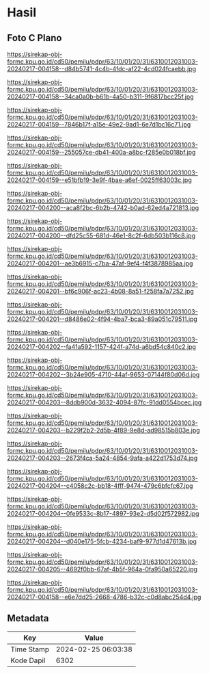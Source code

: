# Hasil

## Foto C Plano

https://sirekap-obj-formc.kpu.go.id/cd50/pemilu/pdpr/63/10/01/20/31/6310012031003-20240217-004158--d84b5741-4c4b-4fdc-af22-4cd024fcaebb.jpg

https://sirekap-obj-formc.kpu.go.id/cd50/pemilu/pdpr/63/10/01/20/31/6310012031003-20240217-004158--34ca0a0b-b61b-4a50-b311-9f6817bcc25f.jpg

https://sirekap-obj-formc.kpu.go.id/cd50/pemilu/pdpr/63/10/01/20/31/6310012031003-20240217-004159--7846b17f-a15e-49e2-9ad1-6e7d1bc16c71.jpg

https://sirekap-obj-formc.kpu.go.id/cd50/pemilu/pdpr/63/10/01/20/31/6310012031003-20240217-004159--255057ce-db41-400a-a8bc-f285e0b018bf.jpg

https://sirekap-obj-formc.kpu.go.id/cd50/pemilu/pdpr/63/10/01/20/31/6310012031003-20240217-004159--e51bfb19-3e9f-4bae-a6ef-0025ff63003c.jpg

https://sirekap-obj-formc.kpu.go.id/cd50/pemilu/pdpr/63/10/01/20/31/6310012031003-20240217-004200--aca8f2bc-6b2b-4742-b0ad-62ed4a721813.jpg

https://sirekap-obj-formc.kpu.go.id/cd50/pemilu/pdpr/63/10/01/20/31/6310012031003-20240217-004200--dfd25c55-681d-46e1-8c2f-6db503b116c8.jpg

https://sirekap-obj-formc.kpu.go.id/cd50/pemilu/pdpr/63/10/01/20/31/6310012031003-20240217-004201--ae3b6915-c7ba-47af-9ef4-f4f3878985aa.jpg

https://sirekap-obj-formc.kpu.go.id/cd50/pemilu/pdpr/63/10/01/20/31/6310012031003-20240217-004201--bf6c906f-ac23-4b08-8a51-f258fa7a7252.jpg

https://sirekap-obj-formc.kpu.go.id/cd50/pemilu/pdpr/63/10/01/20/31/6310012031003-20240217-004201--d8486e02-4f94-4ba7-bca3-89a051c79511.jpg

https://sirekap-obj-formc.kpu.go.id/cd50/pemilu/pdpr/63/10/01/20/31/6310012031003-20240217-004202--fa41a592-1157-424f-a74d-a6bd54c840c2.jpg

https://sirekap-obj-formc.kpu.go.id/cd50/pemilu/pdpr/63/10/01/20/31/6310012031003-20240217-004202--3b24e905-4710-44af-9653-07144f80d06d.jpg

https://sirekap-obj-formc.kpu.go.id/cd50/pemilu/pdpr/63/10/01/20/31/6310012031003-20240217-004203--8ddb900d-3632-4094-87fc-91dd0554bcec.jpg

https://sirekap-obj-formc.kpu.go.id/cd50/pemilu/pdpr/63/10/01/20/31/6310012031003-20240217-004203--b229f2b2-2d5b-4f89-9e8d-ad98515b803e.jpg

https://sirekap-obj-formc.kpu.go.id/cd50/pemilu/pdpr/63/10/01/20/31/6310012031003-20240217-004203--2673f4ca-5a24-4854-9afa-a422d1753d74.jpg

https://sirekap-obj-formc.kpu.go.id/cd50/pemilu/pdpr/63/10/01/20/31/6310012031003-20240217-004204--c4058c2c-bb18-4fff-9474-479c6bfcfc67.jpg

https://sirekap-obj-formc.kpu.go.id/cd50/pemilu/pdpr/63/10/01/20/31/6310012031003-20240217-004204--0fe9533c-8b17-4897-93e2-d5d02f572982.jpg

https://sirekap-obj-formc.kpu.go.id/cd50/pemilu/pdpr/63/10/01/20/31/6310012031003-20240217-004204--d040e175-5fcb-4234-baf9-977d1d47613b.jpg

https://sirekap-obj-formc.kpu.go.id/cd50/pemilu/pdpr/63/10/01/20/31/6310012031003-20240217-004205--4692f0bb-67af-4b5f-964a-0fa950a65220.jpg

https://sirekap-obj-formc.kpu.go.id/cd50/pemilu/pdpr/63/10/01/20/31/6310012031003-20240217-004158--e6e7dd25-2668-4786-b32c-c0d8abc254d4.jpg


## Metadata

| Key        | Value               |
| ---------- | ------------------- |
| Time Stamp | 2024-02-25 06:03:38 |
| Kode Dapil | 6302                |



